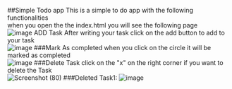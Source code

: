 ##Simple Todo app
This is a simple to do app with the following functionalities  
when you open the the index.html you will see the following page  
![image](https://github.com/user-attachments/assets/c7e8c13a-86b2-461f-82c3-51769de457b0)
ADD Task
After writing your task click on the add button to add to your task  
![image](https://github.com/user-attachments/assets/8e42f55f-2c36-4490-b46d-b04783aade8f)
###Mark As completed
when you click on the circle it will be marked as completed  
![image](https://github.com/user-attachments/assets/2da04428-a72c-4a60-91e9-8e379f8964a5)
###Delete Task 
click on the "x" on the right corner if you want to delete the Task  
![Screenshot (80)](https://github.com/user-attachments/assets/7a2fb3a3-c4e8-4bbe-be2a-bc7ea83a6215)
###Deleted Task1:
![image](https://github.com/user-attachments/assets/75748cc7-ed9e-4497-b3d9-6ed0a80f5bb4)


